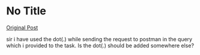 # No Title

[Original Post](https://discourse.onlinedegree.iitm.ac.in/t/167172/6)

<p>sir i have used the dot(.) while sending the request to postman in the query which i provided to the task. Is the dot(.) should be added somewhere else?</p>